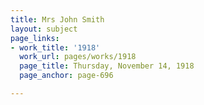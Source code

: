 ```yaml
---
title: Mrs John Smith
layout: subject
page_links:
- work_title: '1918'
  work_url: pages/works/1918
  page_title: Thursday, November 14, 1918
  page_anchor: page-696

---
```

